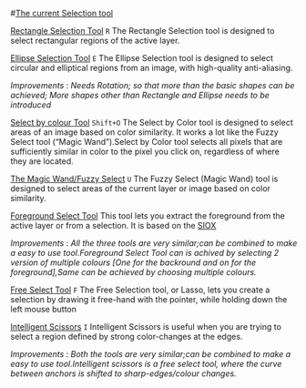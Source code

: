 #[The current Selection tool][1] 

[Rectangle Selection Tool][2] `R` 
The Rectangle Selection tool is designed to select rectangular regions of the active layer.

[Ellipse Selection Tool][3] `E` 
The Ellipse Selection tool is designed to select circular and elliptical regions from an image, with high-quality anti-aliasing.

*Improvements* : *Needs Rotation; so that more than the basic shapes can be achieved; More shapes other than Rectangle and Ellipse needs to be introduced*

[Select by colour Tool][4] `Shift+O`
The Select by Color tool is designed to select areas of an image based on color similarity. It works a lot like the Fuzzy Select tool (“Magic Wand”).Select by Color tool selects all pixels that are sufficiently similar in color to the pixel you click on, regardless of where they are located. 

[The Magic Wand/Fuzzy Select][5] `U`
The Fuzzy Select (Magic Wand) tool is designed to select areas of the current layer or image based on color similarity.

[Foreground Select Tool][6] 
This tool lets you extract the foreground from the active layer or from a selection. It is based on the [SIOX][7]

*Improvements* : *All the three tools are very similar;can be combined to make a easy to use tool.Foreground Select Tool can is achived by selecting 2 version of multiple colours [One for the backround and on for the foreground],Same can be achieved by choosing multiple colours.*

[Free Select Tool][8] `F`
The Free Selection tool, or Lasso, lets you create a selection by drawing it free-hand with the pointer, while holding down the left mouse button

[Intelligent Scissors][9] `I`
Intelligent Scissors is useful when you are trying to select a region defined by strong color-changes at the edges.

*Improvements* : *Both the tools are very similar;can be combined to make a easy to use tool.Intelligent scissors is a free select tool, where the curve between anchors is shifted to sharp-edges/colour changes.*

[1]: http://docs.gimp.org/en/gimp-tools-selection.html "Selection Tool"
[2]: http://docs.gimp.org/en/gimp-tool-rect-select.html "Rectangle Selection Tool"
[3]: http://docs.gimp.org/en/gimp-tool-ellipse-select.html "Ellipse Selection Tool"
[5]: http://docs.gimp.org/en/gimp-tool-fuzzy-select.html "Magic Wand"
[4]: http://docs.gimp.org/en/gimp-tool-by-color-select.html "Select by Color"
[6]: http://docs.gimp.org/en/gimp-tool-foreground-select.html "Foreground Select Tool"
[7]: http://www.siox.org/ "SIOX"
[8]: http://docs.gimp.org/en/gimp-tool-free-select.html
[9]: http://docs.gimp.org/en/gimp-tool-iscissors.html


